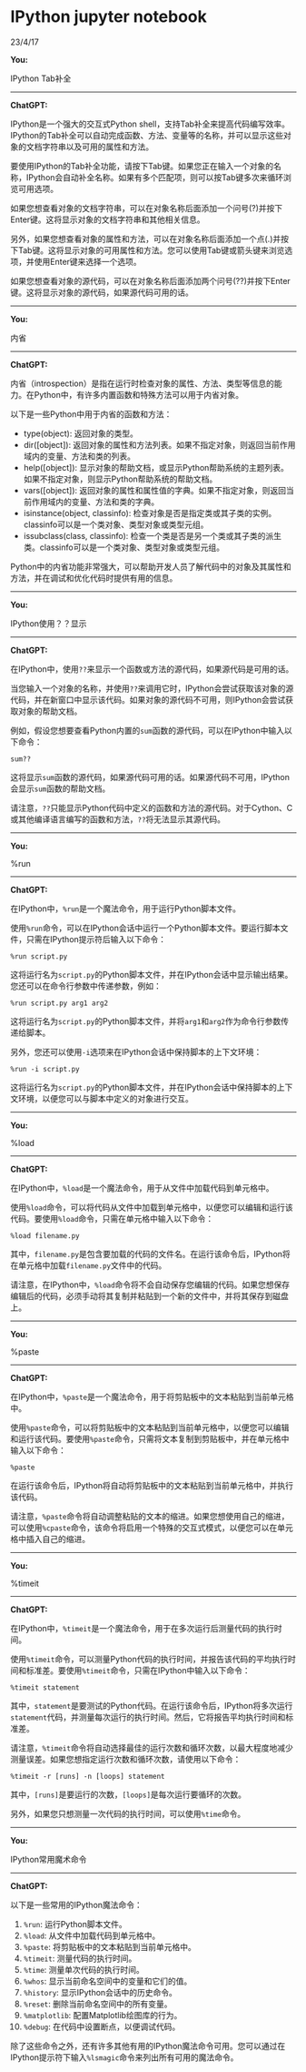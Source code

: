 # IPython jupyter notebook

23/4/17

**You:**

IPython Tab补全

---

**ChatGPT:**

IPython是一个强大的交互式Python shell，支持Tab补全来提高代码编写效率。IPython的Tab补全可以自动完成函数、方法、变量等的名称，并可以显示这些对象的文档字符串以及可用的属性和方法。

要使用IPython的Tab补全功能，请按下Tab键。如果您正在输入一个对象的名称，IPython会自动补全名称。如果有多个匹配项，则可以按Tab键多次来循环浏览可用选项。

如果您想查看对象的文档字符串，可以在对象名称后面添加一个问号(?)并按下Enter键。这将显示对象的文档字符串和其他相关信息。

另外，如果您想查看对象的属性和方法，可以在对象名称后面添加一个点(.)并按下Tab键。这将显示对象的可用属性和方法。您可以使用Tab键或箭头键来浏览选项，并使用Enter键来选择一个选项。

如果您想查看对象的源代码，可以在对象名称后面添加两个问号(??)并按下Enter键。这将显示对象的源代码，如果源代码可用的话。

---

**You:**

内省

---

**ChatGPT:**

内省（introspection）是指在运行时检查对象的属性、方法、类型等信息的能力。在Python中，有许多内置函数和特殊方法可以用于内省对象。

以下是一些Python中用于内省的函数和方法：

- type(object): 返回对象的类型。
- dir(\[object\]): 返回对象的属性和方法列表。如果不指定对象，则返回当前作用域内的变量、方法和类的列表。
- help(\[object\]): 显示对象的帮助文档，或显示Python帮助系统的主题列表。如果不指定对象，则显示Python帮助系统的帮助文档。
- vars(\[object\]): 返回对象的属性和属性值的字典。如果不指定对象，则返回当前作用域内的变量、方法和类的字典。
- isinstance(object, classinfo): 检查对象是否是指定类或其子类的实例。classinfo可以是一个类对象、类型对象或类型元组。
- issubclass(class, classinfo): 检查一个类是否是另一个类或其子类的派生类。classinfo可以是一个类对象、类型对象或类型元组。

Python中的内省功能非常强大，可以帮助开发人员了解代码中的对象及其属性和方法，并在调试和优化代码时提供有用的信息。

---

**You:**

IPython使用？？显示

---

**ChatGPT:**

在IPython中，使用`??`来显示一个函数或方法的源代码，如果源代码是可用的话。

当您输入一个对象的名称，并使用`??`来调用它时，IPython会尝试获取该对象的源代码，并在新窗口中显示该代码。如果对象的源代码不可用，则IPython会尝试获取对象的帮助文档。

例如，假设您想要查看Python内置的`sum`函数的源代码，可以在IPython中输入以下命令：

```
sum??

```

这将显示`sum`函数的源代码，如果源代码可用的话。如果源代码不可用，IPython会显示`sum`函数的帮助文档。

请注意，`??`只能显示Python代码中定义的函数和方法的源代码。对于Cython、C或其他编译语言编写的函数和方法，`??`将无法显示其源代码。

---

**You:**

%run

---

**ChatGPT:**

在IPython中，`%run`是一个魔法命令，用于运行Python脚本文件。

使用`%run`命令，可以在IPython会话中运行一个Python脚本文件。要运行脚本文件，只需在IPython提示符后输入以下命令：

```
%run script.py

```

这将运行名为`script.py`的Python脚本文件，并在IPython会话中显示输出结果。您还可以在命令行参数中传递参数，例如：

```
%run script.py arg1 arg2

```

这将运行名为`script.py`的Python脚本文件，并将`arg1`和`arg2`作为命令行参数传递给脚本。

另外，您还可以使用`-i`选项来在IPython会话中保持脚本的上下文环境：

```
%run -i script.py

```

这将运行名为`script.py`的Python脚本文件，并在IPython会话中保持脚本的上下文环境，以便您可以与脚本中定义的对象进行交互。

---

**You:**

%load

---

**ChatGPT:**

在IPython中，`%load`是一个魔法命令，用于从文件中加载代码到单元格中。

使用`%load`命令，可以将代码从文件中加载到单元格中，以便您可以编辑和运行该代码。要使用`%load`命令，只需在单元格中输入以下命令：

```
%load filename.py

```

其中，`filename.py`是包含要加载的代码的文件名。在运行该命令后，IPython将在单元格中加载`filename.py`文件中的代码。

请注意，在IPython中，`%load`命令将不会自动保存您编辑的代码。如果您想保存编辑后的代码，必须手动将其复制并粘贴到一个新的文件中，并将其保存到磁盘上。

---

**You:**

%paste

---

**ChatGPT:**

在IPython中，`%paste`是一个魔法命令，用于将剪贴板中的文本粘贴到当前单元格中。

使用`%paste`命令，可以将剪贴板中的文本粘贴到当前单元格中，以便您可以编辑和运行该代码。要使用`%paste`命令，只需将文本复制到剪贴板中，并在单元格中输入以下命令：

```
%paste

```

在运行该命令后，IPython将自动将剪贴板中的文本粘贴到当前单元格中，并执行该代码。

请注意，`%paste`命令将自动调整粘贴的文本的缩进。如果您想使用自己的缩进，可以使用`%cpaste`命令，该命令将启用一个特殊的交互式模式，以便您可以在单元格中插入自己的缩进。

---

**You:**

%timeit

---

**ChatGPT:**

在IPython中，`%timeit`是一个魔法命令，用于在多次运行后测量代码的执行时间。

使用`%timeit`命令，可以测量Python代码的执行时间，并报告该代码的平均执行时间和标准差。要使用`%timeit`命令，只需在IPython中输入以下命令：

```
%timeit statement

```

其中，`statement`是要测试的Python代码。在运行该命令后，IPython将多次运行`statement`代码，并测量每次运行的执行时间。然后，它将报告平均执行时间和标准差。

请注意，`%timeit`命令将自动选择最佳的运行次数和循环次数，以最大程度地减少测量误差。如果您想指定运行次数和循环次数，请使用以下命令：

```
%timeit -r [runs] -n [loops] statement

```

其中，`[runs]`是要运行的次数，`[loops]`是每次运行要循环的次数。

另外，如果您只想测量一次代码的执行时间，可以使用`%time`命令。

---

**You:**

IPython常用魔术命令

---

**ChatGPT:**

以下是一些常用的IPython魔法命令：

1. `%run`: 运行Python脚本文件。
2. `%load`: 从文件中加载代码到单元格中。
3. `%paste`: 将剪贴板中的文本粘贴到当前单元格中。
4. `%timeit`: 测量代码的执行时间。
5. `%time`: 测量单次代码的执行时间。
6. `%whos`: 显示当前命名空间中的变量和它们的值。
7. `%history`: 显示IPython会话中的历史命令。
8. `%reset`: 删除当前命名空间中的所有变量。
9. `%matplotlib`: 配置Matplotlib绘图库的行为。
10. `%debug`: 在代码中设置断点，以便调试代码。

除了这些命令之外，还有许多其他有用的IPython魔法命令可用。您可以通过在IPython提示符下输入`%lsmagic`命令来列出所有可用的魔法命令。